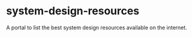 # system-design-resources
A portal to list the best system design resources available on the internet.
